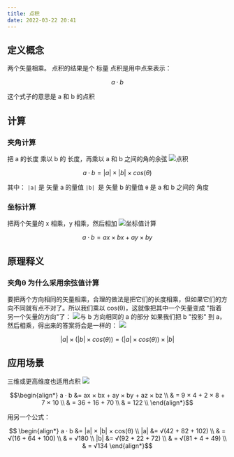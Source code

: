```yaml
---
title: 点积
date: 2022-03-22 20:41
---
```

## 定义概念
两个矢量相乘。
点积的结果是个 标量
点积是用中点来表示：
```math
a · b
```
这个式子的意思是 a 和 b 的点积
## 计算
### 夹角计算
把 a 的长度 乘以 b 的 长度，再乘以 a 和 b 之间的角的余弦
![点积](./_image/2022-03-22/2022-03-22-20-45-19@2x.jpg?c=1)
```math
a · b = |a| × |b| × cos(θ)
```
其中：
``|a|`` 是 矢量 a 的量值
``|b| ``是 矢量 b 的量值
``θ`` 是 a 和 b 之间的 角度
### 坐标计算
把两个矢量的 x 相乘，y 相乘，然后相加
![坐标值计算](./_image/2022-03-22/2022-03-22-20-49-13@2x.jpg?c=1)
```math
a · b = ax × bx + ay × by
```
## 原理释义
### 夹角θ 为什么采用余弦值计算
要把两个方向相同的矢量相乘，合理的做法是把它们的长度相乘，但如果它们的方向不同就有点不对了。所以我们乘以 cos(θ)，这就像把其中一个矢量变成 "指着另一个矢量的方向"了：
![与 b 方向相同的 a 的部分](./_image/2022-03-22/2022-03-22-21-03-35@2x.jpg?c=1)
如果我们把 b "投影" 到 a，然后相乘，得出来的答案将会是一样的：
![](./_image/2022-03-22/2022-03-22-21-05-49@2x.jpg?c=1)
```math
|a| × (|b| × cos(θ)) = (|a| × cos(θ)) × |b|
```
## 应用场景
三维或更高维度也适用点积
![](./_image/2022-03-22/2022-03-22-21-14-22@2x.jpg)
```math
\begin{align*}
a · b &= ax × bx + ay × by + az × bz  \\
        & =  9 × 4 + 2 × 8 + 7 × 10 \\
        & = 36 + 16 + 70 \\
        & = 122 \\
\end{align*}
```
用另一个公式：
```math

\begin{align*}
a · b &= |a| × |b| × cos(θ) \\
|a| &= √(42 + 82 + 102) \\
       & = √(16 + 64 + 100) \\
     & = √180 \\
|b| &= √(92 + 22 + 72) \\
     & = √(81 + 4 + 49) \\
    & = √134
\end{align*}
```

